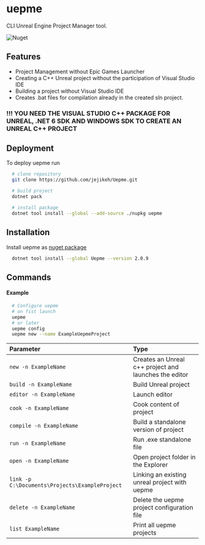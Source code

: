 # uepme

CLI Unreal Engine Project Manager tool.

![Nuget](https://img.shields.io/nuget/v/Uepme?color=g&label=nuget&logo=nuget&style=plastic)

## Features

- Project Management without Epic Games Launcher
- Creating a С++ Unreal project without the participation of Visual Studio IDE
- Building a project without Visual Studio IDE
- Creates .bat files for compilation already in the created sln project.

### !!! YOU NEED THE VISUAL STUDIO C++ PACKAGE FOR UNREAL, .NET 6 SDK AND WINDOWS SDK TO CREATE AN UNREAL C++ PROJECT

## Deployment

To deploy uepme run

```bash
  # clone repository
  git clone https://github.com/jejikeh/Uepme.git

  # build project
  dotnet pack

  # install package
  dotnet tool install --global --add-source ./nupkg uepme
```

## Installation

Install uepme as [nuget package](https://www.nuget.org/packages/Uepme)

```bash
  dotnet tool install --global Uepme --version 2.0.9
```

## Commands

#### Example

```bash
  # Configure uepme
  # on fist launch
  uepme
  # or later
  uepme config
  uepme new --name ExampleUepmeProject
```

| Parameter                                      | Type                                                  |
| :--------------------------------------------- | :---------------------------------------------------- |
| `new -n ExampleName`                           | Creates an Unreal c++ project and launches the editor |
| `build -n ExampleName`                         | Build Unreal project                                  |
| `editor -n ExampleName`                        | Launch editor                                         |
| `cook -n ExampleName`                          | Cook content of project                               |
| `compile -n ExampleName`                       | Build a standalone version of project                 |
| `run -n ExampleName`                           | Run .exe standalone file                              |
| `open -n ExampleName`                          | Open project folder in the Explorer                   |
| `link -p C:\Documents\Projects\ExampleProject` | Linking an existing unreal project with uepme         |
| `delete -n ExampleName`                        | Delete the uepme project configuration file           |
| `list ExampleName`                             | Print all uepme projects                              |
